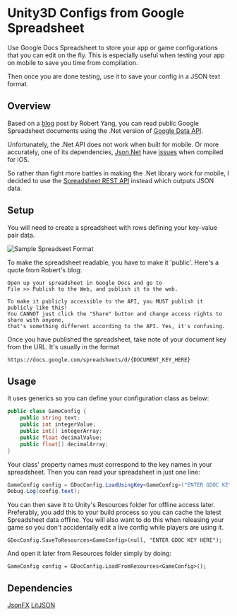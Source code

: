 Unity3D Configs from Google Spreadsheet
============
Use Google Docs Spreadsheet to store your app or game configurations that you can edit on the fly. This is especially useful when testing your app on mobile to save you time from compilation.

Then once you are done testing, use it to save your config in a JSON text format.


Overview
--------
Based on a [blog][1] post by Robert Yang, you can read public Google Spreadsheet documents using the .Net version of [Google Data API][2].

Unfortunately, the .Net API does not work when built for mobile. Or more accurately, one of its dependencies, [Json.Net][3] have [issues][4] when compiled for iOS. 

So rather than fight more battles in making the .Net library work for mobile, I decided to use the [Spreadsheet REST API][5] instead which outputs JSON data.

Setup
-----
You will need to create a spreadsheet with rows defining your key-value pair data.

![Sample Spreadseet Format][8]

To make the spreadsheet readable, you have to make it 'public'. Here's a quote from Robert's blog:
```
Open up your spreadsheet in Google Docs and go to 
File >> Publish to the Web, and publish it to the web. 

To make it publicly accessible to the API, you MUST publish it publicly like this! 
You CANNOT just click the "Share" button and change access rights to share with anyone, 
that's something different according to the API. Yes, it's confusing.
```

Once you have published the spreadsheet, take note of your document key from the URL. It's usually in the format 
```
https://docs.google.com/spreadsheets/d/{DOCUMENT_KEY_HERE}
```

Usage
-----
It uses generics so you can define your configuration class as below:
```csharp
public class GameConfig {
	public string text;
	public int integerValue;
	public int[] integerArray;
	public float decimalValue;
	public float[] decimalArray;
}
```

Your class' property names must correspond to the key names in your spreadsheet. Then you can read your spreadsheet in just one line:
```csharp
GameConfig config = GDocConfig.LoadUsingKey<GameConfig>("ENTER GDOC KEY HERE");
Debug.Log(config.text);
```

You can then save it to Unity's Resources folder for offline access later. 
Preferably, you add this to your build process so you can cache the latest Spreadsheet data offline. 
You will also want to do this when releasing your game so you don't accidentally edit a live config while players are using it.
```
GDocConfig.SaveToResources<GameConfig>(null, "ENTER GDOC KEY HERE");
```

And open it later from Resources folder simply by doing:
```
GameConfig config = GDocConfig.LoadFromResources<GameConfig>();
```


Dependencies
------------
[JsonFX][6]
[LitJSON][7]

[1]: http://www.blog.radiator.debacle.us/2013/12/reading-public-google-drive.html
[2]: https://code.google.com/p/google-gdata/downloads/list
[3]: https://github.com/JamesNK/Newtonsoft.Json
[4]: https://github.com/JamesNK/Newtonsoft.Json/issues/219
[5]: https://developers.google.com/gdata/samples/spreadsheet_sample
[6]: http://www.jsonfx.net/
[7]: http://lbv.github.io/litjson/
[8]: http://s22.postimg.org/i1hda6jxd/Sample_Sheet_Format.png
